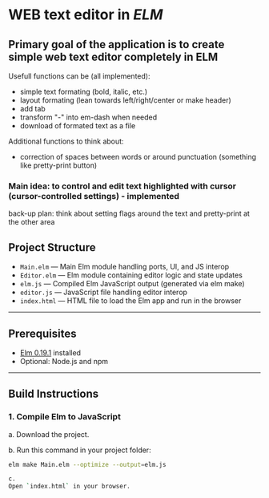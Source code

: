 # WEB text editor in _ELM_ 

## Primary goal of the application is to create simple web text editor completely in ELM

Usefull functions can be (all implemented): 
- simple text formating (bold, italic, etc.)
- layout formating (lean towards left/right/center or make header)
- add tab
- transform "-" into em-dash when needed
- download of formated text as a file 

Additional functions to think about:
- correction of spaces between words or around punctuation (something like pretty-print button)

### Main idea: to control and edit text highlighted with cursor (cursor-controlled settings) - implemented 

back-up plan: think about setting flags around the text and pretty-print at the other area 

## Project Structure

- `Main.elm` — Main Elm module handling ports, UI, and JS interop  
- `Editor.elm` — Elm module containing editor logic and state updates  
- `elm.js` — Compiled Elm JavaScript output (generated via elm make)  
- `editor.js` — JavaScript file handling editor interop  
- `index.html` — HTML file to load the Elm app and run in the browser  

---

## Prerequisites

- [Elm 0.19.1](https://guide.elm-lang.org/install/elm.html) installed  
- Optional: Node.js and npm

---

## Build Instructions

### 1. Compile Elm to JavaScript

a.
Download the project.

b.
Run this command in your project folder:

```bash
elm make Main.elm --optimize --output=elm.js

c.
Open `index.html` in your browser. 



